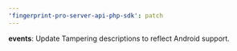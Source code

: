 ```yaml
---
'fingerprint-pro-server-api-php-sdk': patch
---
```


**events**: Update Tampering descriptions to reflect Android support.